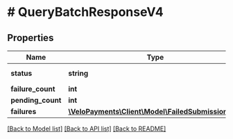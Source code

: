 # # QueryBatchResponseV4

## Properties

Name | Type | Description | Notes
------------ | ------------- | ------------- | -------------
**status** | **string** | Batch Status | [optional]
**failure_count** | **int** |  | [optional]
**pending_count** | **int** |  | [optional]
**failures** | [**\VeloPayments\Client\Model\FailedSubmissionV4[]**](FailedSubmissionV4.md) |  | [optional]

[[Back to Model list]](../../README.md#models) [[Back to API list]](../../README.md#endpoints) [[Back to README]](../../README.md)
